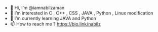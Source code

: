 - 👋 Hi, I’m @iamnabilzaman
- 👀 I’m interested in C , C++ , CSS , JAVA , Python , Linux modification
- 🌱 I’m currently learning JAVA and Python
- 📫 How to reach me ? https://bio.link/nabilz

<!---
iamnabilzaman/iamnabilzaman is a ✨ special ✨ repository because its `README.md` (this file) appears on your GitHub profile.
You can click the Preview link to take a look at your changes.
--->
